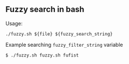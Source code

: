Fuzzy search in bash
-------------------

Usage:

    ./fuzzy.sh ${file} ${fuzzy_search_string}

Example searching `fuzzy_filter_string` variable

    $ ./fuzzy.sh fuzzy.sh fufist

